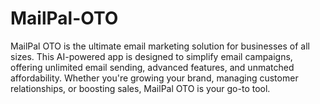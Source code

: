 # MailPal-OTO
MailPal OTO is the ultimate email marketing solution for businesses of all sizes. This AI-powered app is designed to simplify email campaigns, offering unlimited email sending, advanced features, and unmatched affordability. Whether you're growing your brand, managing customer relationships, or boosting sales, MailPal OTO is your go-to tool.
